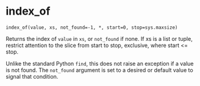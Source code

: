 # index_of

```
index_of(value, xs, not_found=-1, *, start=0, stop=sys.maxsize)
```

Returns the index of `value` in `xs`, or `not_found` if none. If xs
is a list or tuple, restrict attention to the slice from start to
stop, exclusive, where start <= stop.

Unlike the standard Python `find`, this does not raise an exception
if a value is not found. The `not_found` argument is set to a
desired or default value to signal that condition.
